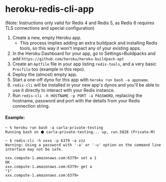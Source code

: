 # heroku-redis-cli-app

(Note: Instructions only valid for Redis 4 and Redis 5, as Redis 6 requires TLS connections and special configuration)

1. Create a new, empty Heroku app.
    * This process implies adding an extra buildpack and installing Redis tools, so this way it won't impact any of your existing apps.
2. In the Heroku Dashboard for your app, go to Settings>Buildpacks and add `https://github.com/heroku/heroku-buildpack-apt`
3. Create an `Aptfile` file in your app listing `redis-tools`, and a very basic `Procfile` too (example in this repo).
4. Deploy the (almost) empty app.
5. Start a one-off dyno for this app with `heroku run bash -a appname`.
6. `redis-cli` will be installed in your new app's dynos and you'll be able to use it directly to interact with your Redis instance.
7. Run `redis-cli -h HOSTNAME -p PORT -a PASSWORD`, replacing the hostname, password and port with the details from your Redis connection string.


#### Example:

```
~ % heroku run bash -a carla-private-testing
Running bash on ⬢ carla-private-testing... up, run.5828 (Private-M)

~ $ redis-cli -h xxxx -p 6379 -a zzz
Warning: Using a password with '-a' or '-u' option on the command line interface may not be safe.

xxx.compute-1.amazonaws.com:6379> set a 1
OK
xxx.compute-1.amazonaws.com:6379> get a
"1"
xxx.compute-1.amazonaws.com:6379>
```
